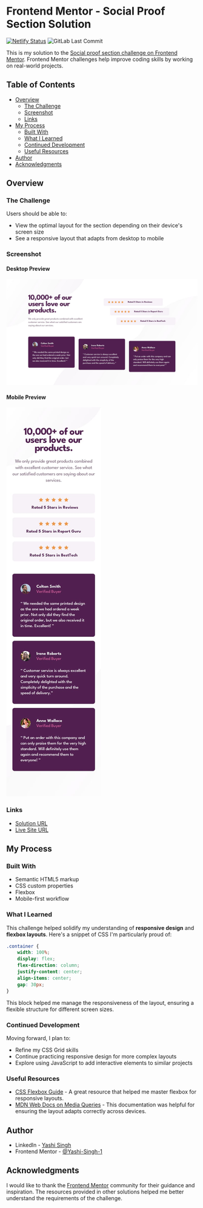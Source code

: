 # Frontend Mentor - Social Proof Section Solution

[![Netlify Status](https://api.netlify.com/api/v1/badges/362741c4-e35f-45ae-b304-b07b6a4fbbf2/deploy-status)](https://app.netlify.com/sites/social-proof-section-solutions/deploys)
![GitLab Last Commit](https://img.shields.io/gitlab/last-commit/Yashi-Singh-9/social-proof-section?style=for-the-badge)

This is my solution to the [Social proof section challenge on Frontend Mentor](https://www.frontendmentor.io/challenges/social-proof-section-6e0qTv_bA). Frontend Mentor challenges help improve coding skills by working on real-world projects.

## Table of Contents

- [Overview](#overview)
  - [The Challenge](#the-challenge)
  - [Screenshot](#screenshot)
  - [Links](#links)
- [My Process](#my-process)
  - [Built With](#built-with)
  - [What I Learned](#what-i-learned)
  - [Continued Development](#continued-development)
  - [Useful Resources](#useful-resources)
- [Author](#author)
- [Acknowledgments](#acknowledgments)

## Overview

### The Challenge

Users should be able to:

- View the optimal layout for the section depending on their device's screen size
- See a responsive layout that adapts from desktop to mobile

### Screenshot

#### Desktop Preview

![Social Proof Section Screenshot](design/desktop-design.jpg)

#### Mobile Preview

![Social Proof Section Screenshot](design/mobile-design.jpg)

### Links

- [Solution URL](https://www.frontendmentor.io/solutions/social-proof-section-igu7Sy513p)
- [Live Site URL](https://social-proof-section-solutions.netlify.app)

## My Process

### Built With

- Semantic HTML5 markup
- CSS custom properties
- Flexbox
- Mobile-first workflow

### What I Learned

This challenge helped solidify my understanding of **responsive design** and **flexbox layouts**. Here's a snippet of CSS I'm particularly proud of:

```css
.container {
    width: 100%;
    display: flex;
    flex-direction: column;
    justify-content: center;
    align-items: center;
    gap: 30px;
}
```

This block helped me manage the responsiveness of the layout, ensuring a flexible structure for different screen sizes.

### Continued Development

Moving forward, I plan to:

- Refine my CSS Grid skills
- Continue practicing responsive design for more complex layouts
- Explore using JavaScript to add interactive elements to similar projects

### Useful Resources

- [CSS Flexbox Guide](https://css-tricks.com/snippets/css/a-guide-to-flexbox/) - A great resource that helped me master flexbox for responsive layouts.
- [MDN Web Docs on Media Queries](https://developer.mozilla.org/en-US/docs/Web/CSS/Media_Queries/Using_media_queries) - This documentation was helpful for ensuring the layout adapts correctly across devices.

## Author

- LinkedIn - [Yashi Singh](https://www.linkedin.com/in/yashi-singh-b4143a246)
- Frontend Mentor - [@Yashi-Singh-1](https://www.frontendmentor.io/profile/Yashi-Singh-1)

## Acknowledgments

I would like to thank the [Frontend Mentor](https://www.frontendmentor.io/) community for their guidance and inspiration. The resources provided in other solutions helped me better understand the requirements of the challenge.